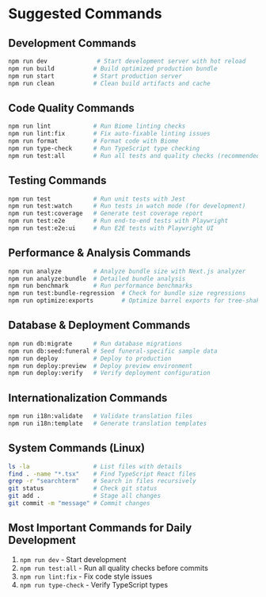 # Suggested Commands

## Development Commands
```bash
npm run dev              # Start development server with hot reload
npm run build           # Build optimized production bundle
npm run start           # Start production server
npm run clean           # Clean build artifacts and cache
```

## Code Quality Commands
```bash
npm run lint            # Run Biome linting checks
npm run lint:fix        # Fix auto-fixable linting issues
npm run format          # Format code with Biome
npm run type-check      # Run TypeScript type checking
npm run test:all        # Run all tests and quality checks (recommended before commits)
```

## Testing Commands
```bash
npm run test            # Run unit tests with Jest
npm run test:watch      # Run tests in watch mode (for development)
npm run test:coverage   # Generate test coverage report
npm run test:e2e        # Run end-to-end tests with Playwright
npm run test:e2e:ui     # Run E2E tests with Playwright UI
```

## Performance & Analysis Commands
```bash
npm run analyze         # Analyze bundle size with Next.js analyzer
npm run analyze:bundle  # Detailed bundle analysis
npm run benchmark       # Run performance benchmarks
npm run test:bundle-regression  # Check for bundle size regressions
npm run optimize:exports        # Optimize barrel exports for tree-shaking
```

## Database & Deployment Commands
```bash
npm run db:migrate      # Run database migrations
npm run db:seed:funeral # Seed funeral-specific sample data
npm run deploy          # Deploy to production
npm run deploy:preview  # Deploy preview environment
npm run deploy:verify   # Verify deployment configuration
```

## Internationalization Commands
```bash
npm run i18n:validate   # Validate translation files
npm run i18n:template   # Generate translation templates
```

## System Commands (Linux)
```bash
ls -la                  # List files with details
find . -name "*.tsx"    # Find TypeScript React files
grep -r "searchterm"    # Search in files recursively
git status              # Check git status
git add .               # Stage all changes
git commit -m "message" # Commit changes
```

## Most Important Commands for Daily Development
1. `npm run dev` - Start development
2. `npm run test:all` - Run all quality checks before commits
3. `npm run lint:fix` - Fix code style issues
4. `npm run type-check` - Verify TypeScript types